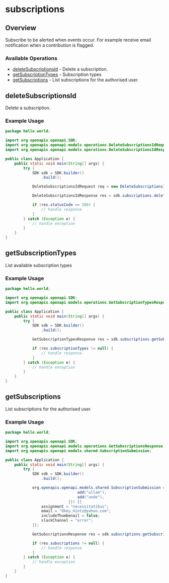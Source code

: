 # subscriptions

## Overview

Subscribe to be alerted when events occur. For example receive email notification when a contribution is flagged.

### Available Operations

* [deleteSubscriptionsId](#deletesubscriptionsid) - Delete a subscription.
* [getSubscriptionTypes](#getsubscriptiontypes) - Subscription types
* [getSubscriptions](#getsubscriptions) - List subscriptions for the authorised user.

## deleteSubscriptionsId

Delete a subscription.

### Example Usage

```java
package hello.world;

import org.openapis.openapi.SDK;
import org.openapis.openapi.models.operations.DeleteSubscriptionsIdRequest;
import org.openapis.openapi.models.operations.DeleteSubscriptionsIdResponse;

public class Application {
    public static void main(String[] args) {
        try {
            SDK sdk = SDK.builder()
                .build();

            DeleteSubscriptionsIdRequest req = new DeleteSubscriptionsIdRequest("a");            

            DeleteSubscriptionsIdResponse res = sdk.subscriptions.deleteSubscriptionsId(req);

            if (res.statusCode == 200) {
                // handle response
            }
        } catch (Exception e) {
            // handle exception
        }
    }
}
```

## getSubscriptionTypes

List available subscription types

### Example Usage

```java
package hello.world;

import org.openapis.openapi.SDK;
import org.openapis.openapi.models.operations.GetSubscriptionTypesResponse;

public class Application {
    public static void main(String[] args) {
        try {
            SDK sdk = SDK.builder()
                .build();

            GetSubscriptionTypesResponse res = sdk.subscriptions.getSubscriptionTypes();

            if (res.subscriptionTypes != null) {
                // handle response
            }
        } catch (Exception e) {
            // handle exception
        }
    }
}
```

## getSubscriptions

List subscriptions for the authorised user.

### Example Usage

```java
package hello.world;

import org.openapis.openapi.SDK;
import org.openapis.openapi.models.operations.GetSubscriptionsResponse;
import org.openapis.openapi.models.shared.SubscriptionSubmission;

public class Application {
    public static void main(String[] args) {
        try {
            SDK sdk = SDK.builder()
                .build();

            org.openapis.openapi.models.shared.SubscriptionSubmission req = new SubscriptionSubmission(false,                 new String[]{{
                                add("ullam"),
                                add("unde"),
                            }}) {{
                assignment = "necessitatibus";
                email = "Okey_Hintz@yahoo.com";
                includeThumbenail = false;
                slackChannel = "error";
            }};            

            GetSubscriptionsResponse res = sdk.subscriptions.getSubscriptions(req);

            if (res.subscriptions != null) {
                // handle response
            }
        } catch (Exception e) {
            // handle exception
        }
    }
}
```
